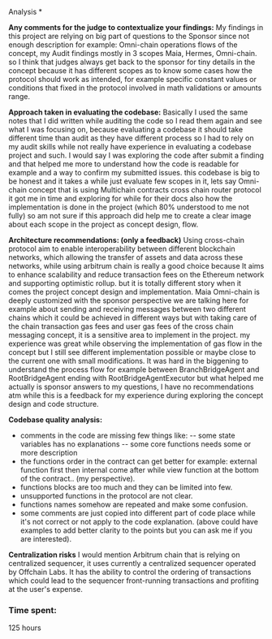 Analysis *

**Any comments for the judge to contextualize your findings:**
My findings in this project are relying on big part of questions to the Sponsor since not enough description for example: 
Omni-chain operations flows of the concept, my Audit findings mostly in 3 scopes Maia, Hermes, Omni-chain. so I think that judges always get back to the sponsor for tiny details in the concept because it has different scopes as to know some cases how the protocol should work as intended, for example specific constant values or conditions that fixed in the protocol involved in math validations or amounts range.

**Approach taken in evaluating the codebase:**
Basically I used the same notes that I did written while auditing the code so I read them again and see what I was focusing on, because evaluating a codebase it should take different time than audit as they have different process so I had to rely on my audit skills while not really have experience in evaluating a codebase project and such. 
I would say I was exploring the code after submit a finding and that helped me more to understand how the code is readable for example and a way to confirm my submitted issues. 
this codebase is big to be honest and it takes a while just evaluate few scopes in it, lets say Omni-chain concept that is using Multichain contracts cross chain router protocol it got me in time and exploring for while for their docs also how the implementation is done in the project (which 80% understood to me not fully) so am not sure if this approach did help me to create a clear image about each scope in the project as concept design, flow.

**Architecture recommendations: (only a feedback)**
Using cross-chain protocol aim to enable interoperability between different blockchain networks, which allowing the transfer of assets and data across these networks, while using arbitrum chain is really a good choice because It aims to enhance scalability and reduce transaction fees on the Ethereum network and supporting optimistic rollup. but it is totally different story when it comes the project concept design and implementation.
Maia Omni-chain is deeply customized with the sponsor perspective we are talking here for example about sending and receiving messages between two different chains which it could be achieved in different ways but with taking care of the chain transaction gas fees and user gas fees of the cross chain messaging concept, it is a sensitive area to implement in the project.
my experience was great while observing the implementation of gas flow in the concept but I still see different implementation possible or maybe close to the current one with small modifications.
It was hard in the biggening to understand the process flow for example between BranchBridgeAgent and RootBridgeAgent ending with RootBridgeAgentExecutor but what helped me actually is sponsor answers to my questions, I have no recommendations atm while this is a feedback for my experience during exploring the concept design and code structure.


**Codebase quality analysis:**
- comments in the code are missing few things like:
-- some state variables has no explanations 
-- some core functions needs some or more description 
- the functions order in the contract can get better for example:
external function first then internal come after while view function at
the bottom of the contract.. (my perspective).
- functions blocks are too much and they can be limited into few.
- unsupported functions in the protocol are not clear.
- functions names somehow are repeated and make some confusion.
- some comments are just copied into different part of code place while it's not correct or not apply to the code explanation.
(above could have examples to add better clarity to the points but you can ask me if you are interested).

**Centralization risks**
I would mention Arbitrum chain that is relying on centralized sequencer, it uses currently a centralized sequencer operated by Offchain Labs. It has the ability to control the ordering of transactions which could lead to the sequencer front-running transactions and profiting at the user's expense.









### Time spent:
125 hours